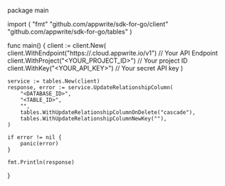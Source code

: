 package main

import (
    "fmt"
    "github.com/appwrite/sdk-for-go/client"
    "github.com/appwrite/sdk-for-go/tables"
)

func main() {
    client := client.New(
        client.WithEndpoint("https://<REGION>.cloud.appwrite.io/v1") // Your API Endpoint
        client.WithProject("<YOUR_PROJECT_ID>") // Your project ID
        client.WithKey("<YOUR_API_KEY>") // Your secret API key
    )

    service := tables.New(client)
    response, error := service.UpdateRelationshipColumn(
        "<DATABASE_ID>",
        "<TABLE_ID>",
        "",
        tables.WithUpdateRelationshipColumnOnDelete("cascade"),
        tables.WithUpdateRelationshipColumnNewKey(""),
    )

    if error != nil {
        panic(error)
    }

    fmt.Println(response)
}
